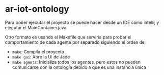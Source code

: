 # ar-iot-ontology

Para poder ejecutar el proyecto se puede hacer desde un IDE como intellij y ejecutar el MainContainer.java


Otro formato es usando el Makefile que serviría para probar el comportamiento de cada agente por separado siguiendo el orden de:

- `make`: Compila el proyecto
- `make gui`: Abre la UI de Jade
- `make agents`: Inicializa todos los agentes, pero estos no pueden comunicarse con la ontología debido a que es una instancia única